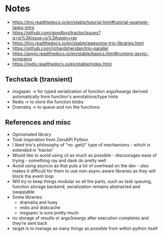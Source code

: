 # Notes

- <https://trio.readthedocs.io/en/stable/tutorial.html#tutorial-example-tasks-intro>
- <https://github.com/goodboy/tractor/issues?q=is%3Aissue+is%3Aopen+ray>
- <https://trio.readthedocs.io/en/stable/awesome-trio-libraries.html>
- <https://github.com/richardsheridan/trio-parallel>
- <https://anyio.readthedocs.io/en/stable/basics.html#running-async-programs>
- <https://redis.readthedocs.io/en/stable/index.html>

## Techstack (transient)

- msgspec -> for typed serialization of function args/kwargs derived automatically from function's annotations/type hints
- Redis -> to store the function blobs
- Dramatiq -> to queue and run the functions

## References and misc

- Opinionated library
- Took inspiration from ZeroAPI Python
- ⁠⁠I liked trio's philosophy of "no .get()" type of mechanisms - which is extended in 'tractor'
- ⁠⁠Would like to avoid using cli as much as possible - discourages ease of trying - something ray and dask do pretty well
- ⁠⁠Avoid using asyncio as that puts a lot of overhead on the dev - also makes it difficult for them to use non-async aware libraries as they will block the event loop
- Will try to keep things modular so all the parts, such as task queuing, function storage backend, serialization remains abstracted and swappable
- Some libraries:
  - dramatiq and huey
  - ⁠redis and diskcache
  - ⁠msgspec is sure pretty much
- no storage of results or args/kwargs after execution completes and they’re sent back
- target is to manage as many things as possible from within python itself
